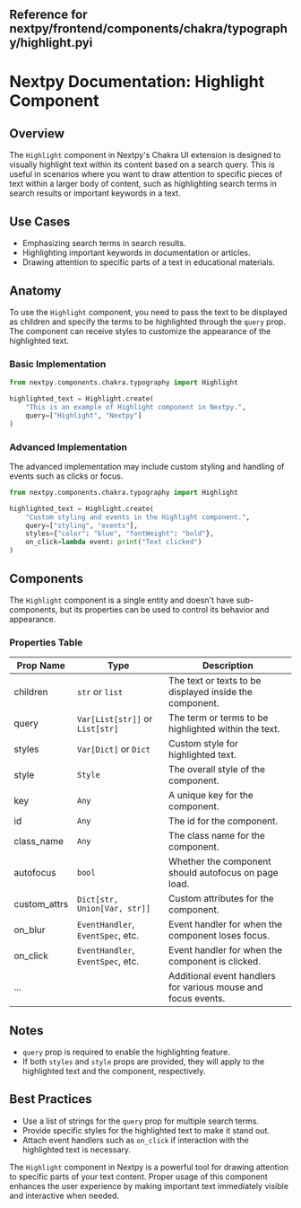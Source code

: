 ##  Reference for nextpy/frontend/components/chakra/typography/highlight.pyi

# Nextpy Documentation: Highlight Component

## Overview

The `Highlight` component in Nextpy's Chakra UI extension is designed to visually highlight text within its content based on a search query. This is useful in scenarios where you want to draw attention to specific pieces of text within a larger body of content, such as highlighting search terms in search results or important keywords in a text.

## Use Cases

- Emphasizing search terms in search results.
- Highlighting important keywords in documentation or articles.
- Drawing attention to specific parts of a text in educational materials.

## Anatomy

To use the `Highlight` component, you need to pass the text to be displayed as children and specify the terms to be highlighted through the `query` prop. The component can receive styles to customize the appearance of the highlighted text.

### Basic Implementation

```python
from nextpy.components.chakra.typography import Highlight

highlighted_text = Highlight.create(
    "This is an example of Highlight component in Nextpy.",
    query=["Highlight", "Nextpy"]
)
```

### Advanced Implementation

The advanced implementation may include custom styling and handling of events such as clicks or focus.

```python
from nextpy.components.chakra.typography import Highlight

highlighted_text = Highlight.create(
    "Custom styling and events in the Highlight component.",
    query=["styling", "events"],
    styles={"color": "blue", "fontWeight": "bold"},
    on_click=lambda event: print("Text clicked")
)
```

## Components

The `Highlight` component is a single entity and doesn't have sub-components, but its properties can be used to control its behavior and appearance.

### Properties Table

| Prop Name      | Type                                    | Description                                            |
| -------------- | --------------------------------------- | ------------------------------------------------------ |
| children       | `str` or `list`                         | The text or texts to be displayed inside the component. |
| query          | `Var[List[str]]` or `List[str]`         | The term or terms to be highlighted within the text.    |
| styles         | `Var[Dict]` or `Dict`                   | Custom style for highlighted text.                      |
| style          | `Style`                                 | The overall style of the component.                     |
| key            | `Any`                                   | A unique key for the component.                         |
| id             | `Any`                                   | The id for the component.                               |
| class_name     | `Any`                                   | The class name for the component.                       |
| autofocus      | `bool`                                  | Whether the component should autofocus on page load.    |
| custom_attrs   | `Dict[str, Union[Var, str]]`            | Custom attributes for the component.                    |
| on_blur        | `EventHandler`, `EventSpec`, etc.       | Event handler for when the component loses focus.       |
| on_click       | `EventHandler`, `EventSpec`, etc.       | Event handler for when the component is clicked.        |
| ...            |                                         | Additional event handlers for various mouse and focus events. |

## Notes

- `query` prop is required to enable the highlighting feature.
- If both `styles` and `style` props are provided, they will apply to the highlighted text and the component, respectively.

## Best Practices

- Use a list of strings for the `query` prop for multiple search terms.
- Provide specific styles for the highlighted text to make it stand out.
- Attach event handlers such as `on_click` if interaction with the highlighted text is necessary.

The `Highlight` component in Nextpy is a powerful tool for drawing attention to specific parts of your text content. Proper usage of this component enhances the user experience by making important text immediately visible and interactive when needed.